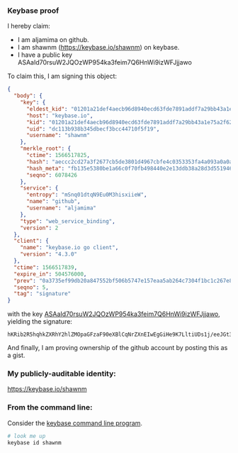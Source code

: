 ### Keybase proof

I hereby claim:

  * I am aljamima on github.
  * I am shawnm (https://keybase.io/shawnm) on keybase.
  * I have a public key ASAaId70rsuW2JQOzWP954ka3feim7Q6HnWi9izWFJjjawo

To claim this, I am signing this object:

```json
{
  "body": {
    "key": {
      "eldest_kid": "01201a21def4aecb96d8940ecd63fde7891addf7a29bb43a1e75a2f62cd61498e36b0a",
      "host": "keybase.io",
      "kid": "01201a21def4aecb96d8940ecd63fde7891addf7a29bb43a1e75a2f62cd61498e36b0a",
      "uid": "dc113b938b345dbecf3bcc44710f5f19",
      "username": "shawnm"
    },
    "merkle_root": {
      "ctime": 1566517825,
      "hash": "aeccc2cd27a3f2677cb5de3801d4967cbfe4c0353353fa4a093a0a0a0f191fea1712c67701d58ec48c7fb75e8c332745851e0ec5e8c00bdb703993232c672e24",
      "hash_meta": "fb135e5380be1a66c0f70fb498440e2e13ddb38a28d3d551946efeee9d1a4c0c",
      "seqno": 6078426
    },
    "service": {
      "entropy": "mSnq01dtqN9Eu0M3hisxiieW",
      "name": "github",
      "username": "aljamima"
    },
    "type": "web_service_binding",
    "version": 2
  },
  "client": {
    "name": "keybase.io go client",
    "version": "4.3.0"
  },
  "ctime": 1566517839,
  "expire_in": 504576000,
  "prev": "0a3735ef99db20a847552bf506b5747e157eaa5ab264c7304f1bc1c267e87103",
  "seqno": 5,
  "tag": "signature"
}
```

with the key [ASAaId70rsuW2JQOzWP954ka3feim7Q6HnWi9izWFJjjawo](https://keybase.io/shawnm), yielding the signature:

```
hKRib2R5hqhkZXRhY2hlZMOpaGFzaF90eXBlCqNrZXnEIwEgGiHe9K7LltiUDs1j/eeJGt33opu0Oh51ovYs1hSY42sKp3BheWxvYWTESpcCBcQgCjc175nbIKhHVSv1BrV0fhV+qlqyZMcwTxvBwmfocQPEIN9JIUM5KCozzWOuU1m9vVVMgZ99tntH47OdS5xhTZd4AgHCo3NpZ8RABqx5bK085mF5pEnI9IvzMtsuC0rF8+XQN0FmmOzKqmnRnMkmlNpyTxe1ZpiETmEDB7gHxcKLZ/T5VmHPwj9jA6hzaWdfdHlwZSCkaGFzaIKkdHlwZQildmFsdWXEIJaAqKnLHnyFob+X1UTNiBOvboTRQrorpjNTmdUsf092o3RhZ80CAqd2ZXJzaW9uAQ==

```

And finally, I am proving ownership of the github account by posting this as a gist.

### My publicly-auditable identity:

https://keybase.io/shawnm

### From the command line:

Consider the [keybase command line program](https://keybase.io/download).

```bash
# look me up
keybase id shawnm
```

